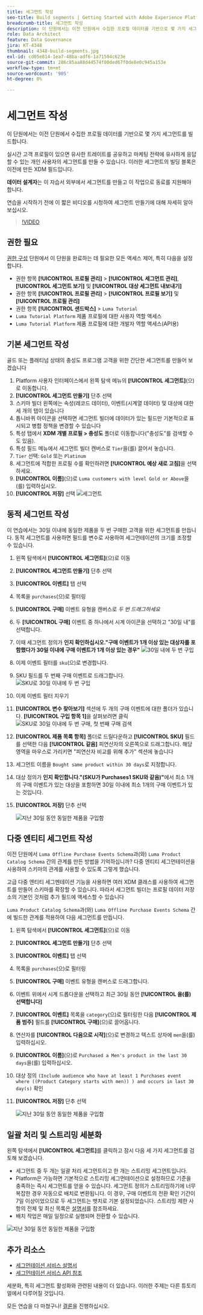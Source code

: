 ```yaml
---
title: 세그먼트 작성
seo-title: Build segments | Getting Started with Adobe Experience Platform for Data Architects and Data Engineers
breadcrumb-title: 세그먼트 작성
description: 이 단원에서는 이전 단원에서 수집한 프로필 데이터를 기반으로 몇 가지 세그먼트를 빌드합니다.
role: Data Architect
feature: Data Governance
jira: KT-4348
thumbnail: 4348-build-segments.jpg
exl-id: cd05e814-1ea7-48ba-adf6-1a71504c623e
source-git-commit: 286c85aa88d44574f00ded67f0de8e0c945a153e
workflow-type: tm+mt
source-wordcount: '905'
ht-degree: 0%

---
```


# 세그먼트 작성

<!-- 30 min-->
이 단원에서는 이전 단원에서 수집한 프로필 데이터를 기반으로 몇 가지 세그먼트를 빌드합니다.

실시간 고객 프로필이 있으면 유사한 트레이트를 공유하고 마케팅 전략에 유사하게 응답할 수 있는 개인 사용자의 세그먼트를 만들 수 있습니다. 이러한 세그먼트의 빌딩 블록은 이전에 만든 XDM 필드입니다.

**데이터 설계자**&#x200B;는 이 자습서 외부에서 세그먼트를 만들고 이 작업으로 동료를 지원해야 합니다.

연습을 시작하기 전에 이 짧은 비디오를 시청하여 세그먼트 만들기에 대해 자세히 알아보십시오.
>[!VIDEO](https://video.tv.adobe.com/v/27254?learn=on&enablevpops)


## 권한 필요

[권한 구성](configure-permissions.md) 단원에서 이 단원을 완료하는 데 필요한 모든 액세스 제어, 특히 다음을 설정합니다.

* 권한 항목 **[!UICONTROL 프로필 관리]** > **[!UICONTROL 세그먼트 관리]**, **[!UICONTROL 세그먼트 보기]** 및 **[!UICONTROL 대상 세그먼트 내보내기]**
* 권한 항목 **[!UICONTROL 프로필 관리]** > **[!UICONTROL 프로필 보기]** 및 **[!UICONTROL 프로필 관리]**
* 권한 항목 **[!UICONTROL 샌드박스]** > `Luma Tutorial`
* `Luma Tutorial Platform` 제품 프로필에 대한 사용자 역할 액세스
* `Luma Tutorial Platform` 제품 프로필에 대한 개발자 역할 액세스(API용)

## 기본 세그먼트 작성

골드 또는 플래티넘 상태의 충성도 프로그램 고객을 위한 간단한 세그먼트를 만들어 보겠습니다

1. Platform 사용자 인터페이스에서 왼쪽 탐색 메뉴의 **[!UICONTROL 세그먼트]**(으)로 이동합니다.
1. **[!UICONTROL 세그먼트 만들기]** 단추 선택
1. 스키마 빌더 왼쪽에는 속성(레코드 데이터), 이벤트(시계열 데이터) 및 대상에 대한 세 개의 탭이 있습니다
1. 톱니바퀴 아이콘을 선택하면 세그먼트 빌더에 데이터가 있는 필드만 기본적으로 표시되고 병합 정책을 변경할 수 있습니다
1. 특성 탭에서 **XDM 개별 프로필 > 충성도** 폴더로 이동합니다(&quot;충성도&quot;를 검색할 수도 있음).
1. 특성 필드 메뉴에서 세그먼트 빌더 캔버스로 `Tier`을(를) 끌어서 놓습니다.
1. `Tier` 선택: `Gold` 또는 `Platinum`
1. 세그먼트에 적합한 프로필 수를 확인하려면 **[!UICONTROL 예상 새로 고침]**&#x200B;을 선택하세요.
1. **[!UICONTROL 이름]**(으)로 `Luma customers with level Gold or Above`을(를) 입력하십시오.
1. **[!UICONTROL 저장]** 선택
   ![세그먼트](assets/segment-goldOrAbove.png)

<!--## Build a sequential segment-->

## 동적 세그먼트 작성

이 연습에서는 30일 이내에 동일한 제품을 두 번 구매한 고객을 위한 세그먼트를 만듭니다. 동적 세그먼트를 사용하면 필드를 변수로 사용하여 세그먼테이션의 크기를 조정할 수 있습니다.

1. 왼쪽 탐색에서 **[!UICONTROL 세그먼트]**(으)로 이동
1. **[!UICONTROL 세그먼트 만들기]** 단추 선택
1. **[!UICONTROL 이벤트]** 탭 선택
1. 목록을 `purchases`(으)로 필터링
1. **[!UICONTROL 구매]** 이벤트 유형을 캔버스로 _두 번 드래그하세요_
1. 두 **[!UICONTROL 구매]** 이벤트 중 하나에서 시계 아이콘을 선택하고 &quot;30일 내&quot;를 선택합니다.
1. 이때 세그먼트 정의가 **인지 확인하십시오.&quot;구매 이벤트가 1개 이상 있는 대상자를 포함했다가 30일 이내에 구매 이벤트가 1개 이상 있는 경우&quot;**
   ![30일 내에 두 번 구입](assets/segment-twoPurchases.png)
1. 이제 이벤트 필터를 `sku`(으)로 변경합니다.
1. SKU 필드를 두 번째 구매 이벤트로 드래그합니다.
   ![SKU로 30일 이내에 두 번 구입](assets/segment-twoPurchases-addSku.png)
1. 이제 이벤트 필터 지우기
1. **[!UICONTROL 변수 찾아보기]** 섹션에 두 개의 구매 이벤트에 대한 폴더가 있습니다. **[!UICONTROL 구입 항목 1]**&#x200B;을 살펴보려면 클릭\
   ![SKU로 30일 이내에 두 번 구매, 첫 번째 구매 검색](assets/segment-twoPurchases-browsePurchaseOne.png)
1. **[!UICONTROL 제품 목록 항목]** 폴더로 드릴다운하고 **[!UICONTROL SKU]** 필드를 선택한 다음 **[!UICONTROL 같음]** 피연산자의 오른쪽으로 드래그합니다. 해당 영역을 마우스로 가리키면 &quot;피연산자 비교를 위해 추가&quot; 섹션에 놓습니다
1. 세그먼트 이름을 `Bought same product within 30 days`로 지정합니다.
1. 대상 정의가 **인지 확인합니다.&quot;(SKU가 Purchases1 SKU와 같음)&quot;**&#x200B;에서 최소 1개의 구매 이벤트가 있는 대상을 포함하면 30일 이내에 최소 1개의 구매 이벤트가 있는 것입니다.
1. **[!UICONTROL 저장]** 단추 선택

   ![지난 30일 동안 동일한 제품을 구입함](assets/segment-boughtSameProduct.png)

## 다중 엔티티 세그먼트 작성

이전 단원에서 `Luma Offline Purchase Events Schema`과(와) `Luma Product Catalog Schema` 간의 관계를 만든 방법을 기억하십니까? 다중 엔티티 세그먼테이션을 사용하여 스키마의 관계를 사용할 수 있도록 그렇게 했습니다.

고급 다중 엔티티 세그멘테이션 기능을 사용하면 여러 XDM 클래스를 사용하여 세그먼트를 만들어 스키마를 확장할 수 있습니다. 따라서 세그먼트 빌더는 프로필 데이터 저장소의 기본인 것처럼 추가 필드에 액세스할 수 있습니다

`Luma Product Catalog Schema`과(와) `Luma Offline Purchase Events Schema` 간에 빌드한 관계를 적용하여 다음 세그먼트를 만듭니다.

1. 왼쪽 탐색에서 **[!UICONTROL 세그먼트]**(으)로 이동
1. **[!UICONTROL 세그먼트 만들기]** 단추 선택
1. **[!UICONTROL 이벤트]** 탭 선택
1. 목록을 `purchases`(으)로 필터링
1. **[!UICONTROL 구매]** 이벤트 유형을 캔버스로 드래그합니다.
1. 이벤트 위에서 시계 드롭다운을 선택하고 최근 30일 동안 **[!UICONTROL 을(를) 선택합니다]**
1. **[!UICONTROL 이벤트]** 목록을 `category`(으)로 필터링한 다음 **[!UICONTROL 제품 범주]** 필드를 **[!UICONTROL 구매]**(으)로 끌어옵니다.
1. 연산자를 **[!UICONTROL 다음으로 시작]**(으)로 변경하고 텍스트 상자에 `men`을(를) 입력하십시오.
1. **[!UICONTROL 이름]**(으)로 `Purchased a Men's product in the last 30 days`을(를) 입력하십시오.
1. 대상 정의 `(Include audience who have at least 1 Purchases event where ((Product Category starts with men)) ) and occurs in last 30 day(s)` 확인
1. **[!UICONTROL 저장]** 단추 선택

   ![지난 30일 동안 동일한 제품을 구입함](assets/segment-purchasedMens.png)

## 일괄 처리 및 스트리밍 세분화

왼쪽 탐색에서 **[!UICONTROL 세그먼트]**&#x200B;를 클릭하고 잠시 다음 세 가지 세그먼트를 검토해 보겠습니다.

* 세그먼트 중 두 개는 일괄 처리 세그먼트이고 한 개는 스트리밍 세그먼트입니다.
* Platform은 가능하면 기본적으로 스트리밍 세그먼테이션으로 설정하므로 기준을 충족하는 즉시 세그먼트를 얻을 수 있습니다. 세그먼트 정의가 스트리밍하기에 너무 복잡한 경우 자동으로 배치로 변환됩니다. 이 경우, 구매 이벤트의 전환 확인 기간이 7일 이상이었으므로 두 세그먼트는 뱃치로 기본 설정되었습니다. 스트리밍 제한 사항의 전체 및 최신 목록은 [설명서](https://experienceleague.adobe.com/docs/experience-platform/segmentation/ui/streaming-segmentation.html)를 참조하세요.
* 배치 작업은 매일 일정으로 실행되며 전환할 수 있습니다.

![지난 30일 동안 동일한 제품을 구입함](assets/segment-review.png)

## 추가 리소스

* [세그먼테이션 서비스 설명서](https://experienceleague.adobe.com/docs/experience-platform/segmentation/home.html?lang=ko)
* [세그먼테이션 서비스 API 참조](https://www.adobe.io/experience-platform-apis/references/segmentation/)

세분화, 특히 세그먼트 활성화와 관련된 내용이 더 있습니다. 이러한 주제는 다른 튜토리얼에서 다루어질 것입니다.

모든 연습을 다 마쳤구나! [결론](conclusion.md)을 진행하십시오.

